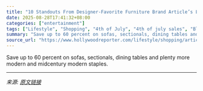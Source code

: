```yaml
---
title: "10 Standouts From Designer-Favorite Furniture Brand Article’s Labor Day Sale"
date: 2025-08-28T17:41:32+08:00
categories: ["entertainment"]
tags: ["Lifestyle", "Shopping", "4th of July", "4th of july sales", "Black Friday", "Fourth of July", "furniture", "home decor", "home design", "Labor Day", "labor day sales", "memorial day", "noads", "shopping"]
summary: "Save up to 60 percent on sofas, sectionals, dining tables and plenty more modern and midcentury modern staples."
source_url: "https://www.hollywoodreporter.com/lifestyle/shopping/article-furniture-midcentury-modern-home-decor-sale-1235965382/"
---
```


Save up to 60 percent on sofas, sectionals, dining tables and plenty more modern and midcentury modern staples.

---

*来源: [原文链接](https://www.hollywoodreporter.com/lifestyle/shopping/article-furniture-midcentury-modern-home-decor-sale-1235965382/)*
